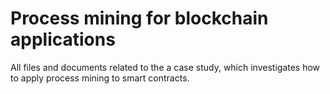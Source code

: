 # Process mining for blockchain applications
All files and documents related to the a case study, which investigates how to apply process mining to smart contracts.
